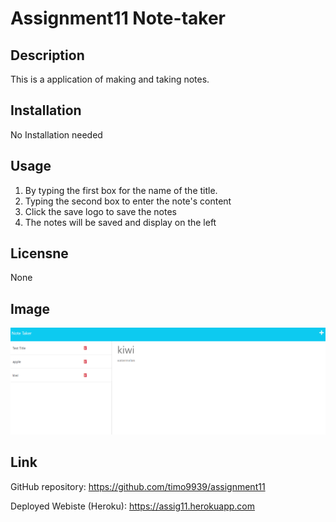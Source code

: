 # Assignment11 Note-taker

## Description
This is a application of making and taking notes.

## Installation
No Installation needed

## Usage
1. By typing the first box for the name of the title. 
2. Typing the second box to enter the note's content
3. Click the save logo to save the notes
4. The notes will be saved and display on the left

## Licensne
None

## Image
![screenshot-assi-11](ScreenCapture-assi11.PNG)

## Link
GitHub repository:
https://github.com/timo9939/assignment11

Deployed Webiste (Heroku):
https://assig11.herokuapp.com